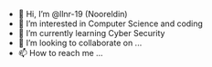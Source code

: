 - 👋 Hi, I’m @llnr-19 (Nooreldin)
- 👀 I’m interested in Computer Science and coding
- 🌱 I’m currently learning Cyber Security
- 💞️ I’m looking to collaborate on ...
- 📫 How to reach me ...

<!---
llnr-19/llnr-19 is a ✨ special ✨ repository because its `README.md` (this file) appears on your GitHub profile.
You can click the Preview link to take a look at your changes.
--->
